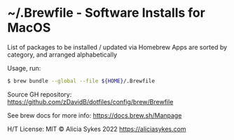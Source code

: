 # ~/.Brewfile - Software Installs for MacOS

List of packages to be installed / updated via Homebrew
Apps are sorted by category, and arranged alphabetically

Usage, run:

```sh
$ brew bundle --global --file ${HOME}/.Brewfile
```

Source GH repository: https://github.com/zDavidB/dotfiles/config/brew/Brewfile

See brew docs for more info: https://docs.brew.sh/Manpage

H/T License: MIT © Alicia Sykes 2022 <https://aliciasykes.com>